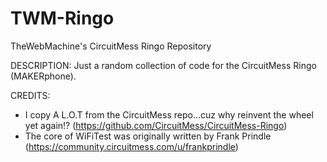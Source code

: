 # TWM-Ringo
TheWebMachine's CircuitMess Ringo Repository

DESCRIPTION: Just a random collection of code for the CircuitMess Ringo (MAKERphone).

CREDITS: 
 * I copy A L.O.T from the CircuitMess repo...cuz why reinvent the wheel yet again!? (https://github.com/CircuitMess/CircuitMess-Ringo)
 * The core of WiFiTest was originally written by Frank Prindle (https://community.circuitmess.com/u/frankprindle)
  
  
